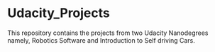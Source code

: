 # Udacity_Projects

This repository contains the projects from two Udacity Nanodegrees namely, Robotics Software and Introduction to Self driving Cars.
